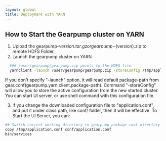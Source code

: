 ```yaml
---
layout: global
title: Deployment with YARN
---
```


## How to Start the Gearpump cluster on YARN
1. Upload the gearpump-${version}.tar.gz or gearpump-${version}.zip to remote HDFS Folder,
2. Launch the gearpump cluster on YARN
  ```bash
    ### /user/gearpump/gearpump.zip points to the HDFS file
    yarnclient -launch /user/gearpump/gearpump.zip -storeConfig /tmp/application.conf
  ```
  If you don't specify "-launch" option, it will read default package-path from gear.conf(gearpump.yarn.client.package-path).
  Command "-storeConfig" will allow you to store the active configuration from the new started cluster.
  You can start UI server, or use shell command with this configuration file.

3. If you change the downloaded configuration file to "application.conf", and put it under class path, like conf/ folder, then
   it will be effective. To Start the UI Server, you can:
  ```bash
  ## Switch current working directory to gearpump package root directory
  copy /tmp/application.conf conf/application.conf
  bin/services
  ```